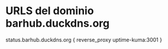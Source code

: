 # URLS del dominio barhub.duckdns.org
status.barhub.duckdns.org {
    reverse_proxy uptime-kuma:3001
}
